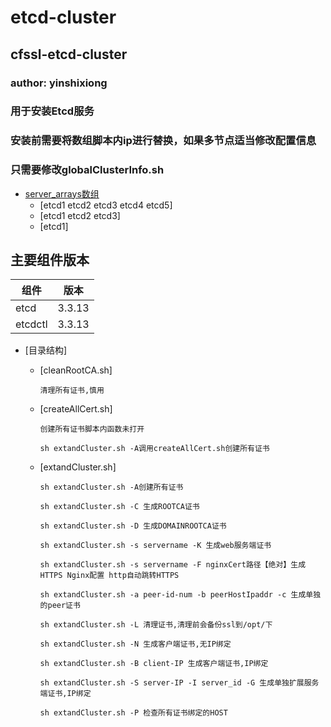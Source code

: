 # etcd-cluster
<!-- TOC -->
## cfssl-etcd-cluster
<!-- /TOC -->
### author: yinshixiong
### 用于安装Etcd服务
### 安装前需要将数组脚本内ip进行替换，如果多节点适当修改配置信息
### 只需要修改globalClusterInfo.sh
- [server_arrays数组](用于录入IP地址)
  - [etcd1 etcd2 etcd3 etcd4 etcd5]
  - [etcd1 etcd2 etcd3]
  - [etcd1]
## 主要组件版本
| 组件 | 版本 |
| --- | --- | 
| etcd| 3.3.13|
| etcdctl| 3.3.13|


- [目录结构]
  - [cleanRootCA.sh]
    
    
    
    `清理所有证书,慎用`
  - [createAllCert.sh]
  
    `创建所有证书脚本内函数未打开`
    
    `sh extandCluster.sh -A调用createAllCert.sh创建所有证书`
    
  - [extandCluster.sh]
    
    `sh extandCluster.sh -A创建所有证书`
    
    `sh extandCluster.sh -C 生成ROOTCA证书`
    
    `sh extandCluster.sh -D 生成DOMAINROOTCA证书`
    
    `sh extandCluster.sh -s servername -K 生成web服务端证书`
    
    `sh extandCluster.sh -s servername -F nginxCert路径【绝对】生成HTTPS Nginx配置 http自动跳转HTTPS`
    
    `sh extandCluster.sh -a peer-id-num -b peerHostIpaddr -c 生成单独的peer证书`
    
    `sh extandCluster.sh -L 清理证书,清理前会备份ssl到/opt/下`
    
    `sh extandCluster.sh -N 生成客户端证书,无IP绑定`
    
    `sh extandCluster.sh -B client-IP 生成客户端证书,IP绑定`
    
    `sh extandCluster.sh -S server-IP -I server_id -G 生成单独扩展服务端证书,IP绑定`
    
    `sh extandCluster.sh -P 检查所有证书绑定的HOST`
  
  
